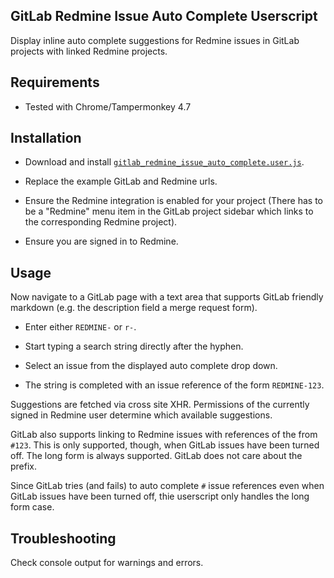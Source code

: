 ## GitLab Redmine Issue Auto Complete Userscript

Display inline auto complete suggestions for Redmine issues in GitLab
projects with linked Redmine projects.

## Requirements

* Tested with Chrome/Tampermonkey 4.7

## Installation

* Download and install
  [`gitlab_redmine_issue_auto_complete.user.js`](./gitlab_redmine_issue_auto_complete.user.js).

* Replace the example GitLab and Redmine urls.

* Ensure the Redmine integration is enabled for your project (There
  has to be a "Redmine" menu item in the GitLab project sidebar which
  links to the corresponding Redmine project).

* Ensure you are signed in to Redmine.

## Usage

Now navigate to a GitLab page with a text area that supports GitLab
friendly markdown (e.g. the description field a merge request form).

* Enter either `REDMINE-` or `r-`.

* Start typing a search string directly after the hyphen.

* Select an issue from the displayed auto complete drop down.

* The string is completed with an issue reference of the form
  `REDMINE-123`.

Suggestions are fetched via cross site XHR. Permissions of the
currently signed in Redmine user determine which available
suggestions.

GitLab also supports linking to Redmine issues with references of the
from `#123`. This is only supported, though, when GitLab issues have
been turned off. The long form is always supported. GitLab does not
care about the prefix.

Since GitLab tries (and fails) to auto complete `#` issue references
even when GitLab issues have been turned off, thie userscript only
handles the long form case.

## Troubleshooting

Check console output for warnings and errors.
